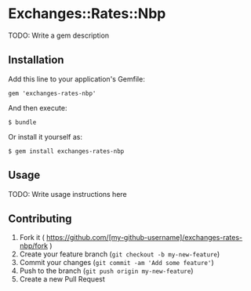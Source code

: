 # Exchanges::Rates::Nbp

TODO: Write a gem description

## Installation

Add this line to your application's Gemfile:

    gem 'exchanges-rates-nbp'

And then execute:

    $ bundle

Or install it yourself as:

    $ gem install exchanges-rates-nbp

## Usage

TODO: Write usage instructions here

## Contributing

1. Fork it ( https://github.com/[my-github-username]/exchanges-rates-nbp/fork )
2. Create your feature branch (`git checkout -b my-new-feature`)
3. Commit your changes (`git commit -am 'Add some feature'`)
4. Push to the branch (`git push origin my-new-feature`)
5. Create a new Pull Request
